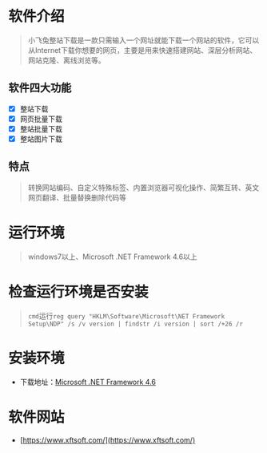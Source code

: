 # 软件介绍

> 小飞兔整站下载是一款只需输入一个网址就能下载一个网站的软件，它可以从Internet下载你想要的网页，主要是用来快速搭建网站、深层分析网站、网站克隆、离线浏览等。

## 软件四大功能

- [x] 整站下载
- [x] 网页批量下载
- [x] 整站批量下载
- [x] 整站图片下载

## 特点

> 转换网站编码、自定义特殊标签、内置浏览器可视化操作、简繁互转、英文网页翻译、批量替换删除代码等

# 运行环境

> windows7以上、Microsoft .NET Framework 4.6以上

# 检查运行环境是否安装

> `cmd`运行`reg query "HKLM\Software\Microsoft\NET Framework Setup\NDP" /s /v version | findstr /i version | sort /+26 /r`

# 安装环境

- 下载地址：[Microsoft .NET Framework 4.6](https://download.microsoft.com/download/C/3/A/C3A5200B-D33C-47E9-9D70-2F7C65DAAD94/NDP46-KB3045557-x86-x64-AllOS-ENU.exe)

# 软件网站

- [https://www.xftsoft.com/](https://www.xftsoft.com/)
